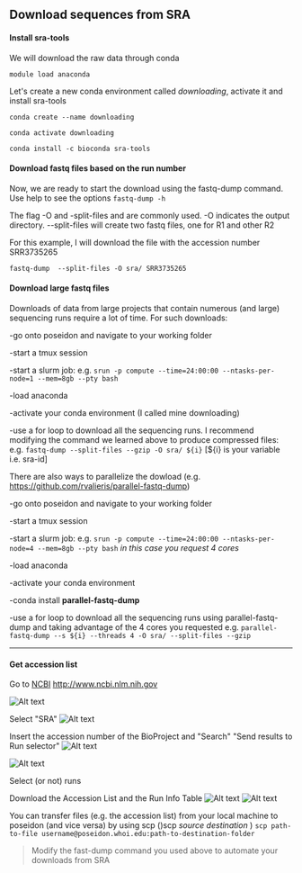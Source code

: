 ## Download sequences from SRA

#### Install sra-tools
We will download the raw data through conda

```module load anaconda```

Let's create a new conda environment called *downloading*, activate it and install sra-tools

```conda create --name downloading```

```conda activate downloading```

```conda install -c bioconda sra-tools```

#### Download fastq files based on the run number 
Now, we are ready to start the download using the fastq-dump command.
Use help to see the options
```fastq-dump -h```

The flag -O and -split-files and are commonly used. -O indicates the output directory.  --split-files will create two fastq files, one for R1 and other R2

For this example, I will download the file with the accession number SRR3735265

```fastq-dump  --split-files -O sra/ SRR3735265```

#### Download large fastq files
Downloads of data from large projects that contain numerous (and large) sequencing runs require a lot of time. For such downloads:

-go onto poseidon and navigate to your working folder

-start a tmux session

-start a slurm job: e.g. ```srun -p compute --time=24:00:00 --ntasks-per-node=1 --mem=8gb --pty bash```

-load anaconda

-activate your conda environment (I called mine downloading)

-use a for loop to download all the sequencing runs. I recommend modifying the command we learned above to produce compressed files: e.g. ```fastq-dump --split-files --gzip -O sra/ ${i}``` [${i} is your variable i.e. sra-id]



There are also ways to parallelize the dowload (e.g. https://github.com/rvalieris/parallel-fastq-dump)

-go onto poseidon and navigate to your working folder

-start a tmux session

-start a slurm job: e.g. ```srun -p compute --time=24:00:00 --ntasks-per-node=4 --mem=8gb --pty bash``` *in this case you request 4 cores*

-load anaconda

-activate your conda environment

-conda install **parallel-fastq-dump**

-use a for loop to download all the sequencing runs using parallel-fastq-dump and taking advantage of the 4 cores you requested e.g. ```parallel-fastq-dump --s ${i} --threads 4 -O sra/ --split-files --gzip```


----------


#### Get accession list
Go to [NCBI](http://www.ncbi.nlm.nih.go/v) http://www.ncbi.nlm.nih.gov

![Alt text](/images/sra1.png)


Select "SRA"
![Alt text](/images/sra2.png)


Insert the accession number of the BioProject and "Search"
"Send results to Run selector"
![Alt text](/images/sra3.png)




![Alt text](/images/sra4.png)


Select (or not) runs

Download the Accession List and the Run Info Table 
![Alt text](/images/accesion.png)
![Alt text](/images/list.png)

You can transfer files (e.g. the accession list) from your local machine to poseidon (and vice versa) by using scp ()scp *source* *destination* )
```scp path-to-file username@poseidon.whoi.edu:path-to-destination-folder```

> Modify the fast-dump command you used above to automate your downloads from SRA

